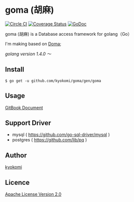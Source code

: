 goma (胡麻)
====================

[![Circle CI](https://circleci.com/gh/kyokomi/goma.svg?style=svg)](https://circleci.com/gh/kyokomi/goma)
[![Coverage Status](https://coveralls.io/repos/kyokomi/goma/badge.svg?branch=master)](https://coveralls.io/r/kyokomi/goma?branch=master)
[![GoDoc](https://godoc.org/github.com/kyokomi/goma?status.svg)](https://godoc.org/github.com/kyokomi/goma)

goma (胡麻) is a Database access framework for golang（Go）

I'm making based on [Doma](https://github.com/domaframework/doma);

*golang version 1.4.0 〜*

## Install

```
$ go get -u github.com/kyokomi/goma/gen/goma
```

## Usage

[GitBook Document](http://kyokomi.gitbooks.io/goma/content/)

## Support Driver

- mysql ( https://github.com/go-sql-driver/mysql )
- postgres ( https://github.com/lib/pq )

## Author

[kyokomi](https://github.com/kyokomi)

## Licence

[Apache License Version 2.0](https://github.com/kyokomi/goma/blob/master/LICENSE)
